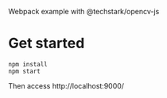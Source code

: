 Webpack example with @techstark/opencv-js

# Get started

```
npm install
npm start
```

Then access http://localhost:9000/